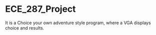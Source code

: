 # ECE_287_Project
It is a Choice your own adventure style program, where a VGA displays choice and results.
